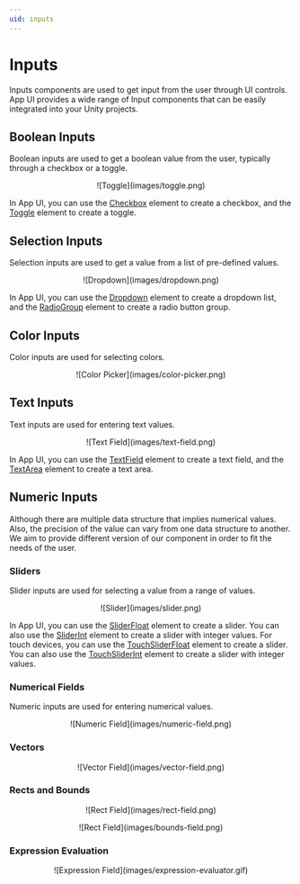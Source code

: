 ```yaml
---
uid: inputs
---
```


# Inputs

Inputs components are used to get input from the user through UI controls. 
App UI provides a wide range of Input components that can be easily integrated into your Unity projects.

## Boolean Inputs

Boolean inputs are used to get a boolean value from the user, typically through a checkbox or a toggle. 

<p align="center">
![Toggle](images/toggle.png)
</p>

In App UI, you can use the [Checkbox](xref:Unity.AppUI.UI.Checkbox) element to create a checkbox, 
and the [Toggle](xref:Unity.AppUI.UI.Toggle) element to create a toggle.

## Selection Inputs

Selection inputs are used to get a value from a list of pre-defined values. 

<p align="center">
![Dropdown](images/dropdown.png)
</p>

In App UI, you can use the [Dropdown](xref:Unity.AppUI.UI.Dropdown) element to create a dropdown list, 
and the [RadioGroup](xref:Unity.AppUI.UI.RadioGroup) element to create a radio button group.

## Color Inputs

Color inputs are used for selecting colors. 

<p align="center">
![Color Picker](images/color-picker.png)
</p>


## Text Inputs

Text inputs are used for entering text values.

<p align="center">
![Text Field](images/text-field.png)
</p>

In App UI, you can use the [TextField](xref:Unity.AppUI.UI.TextField) element to create a text field,
and the [TextArea](xref:Unity.AppUI.UI.TextArea) element to create a text area.

## Numeric Inputs

Although there are multiple data structure that implies numerical values.
Also, the precision of the value can vary from one data structure to another.
We aim to provide different version of our component in order to fit the needs of the user.

### Sliders 

Slider inputs are used for selecting a value from a range of values.

<p align="center">
![Slider](images/slider.png)
</p>

In App UI, you can use the [SliderFloat](xref:Unity.AppUI.UI.SliderFloat) element to create a slider.
You can also use the [SliderInt](xref:Unity.AppUI.UI.SliderInt) element to create a slider with integer values.
For touch devices, you can use the [TouchSliderFloat](xref:Unity.AppUI.UI.TouchSliderFloat) element to create a slider.
You can also use the [TouchSliderInt](xref:Unity.AppUI.UI.TouchSliderInt) element to create a slider with integer values.

### Numerical Fields

Numeric inputs are used for entering numerical values.

<p align="center">
![Numeric Field](images/numeric-field.png)
</p>

### Vectors

<p align="center">
![Vector Field](images/vector-field.png)
</p>

### Rects and Bounds

<p align="center">
![Rect Field](images/rect-field.png)
</p>

<p align="center">
![Rect Field](images/bounds-field.png)
</p>

### Expression Evaluation

<p align="center">
![Expression Field](images/expression-evaluator.gif)
</p>

